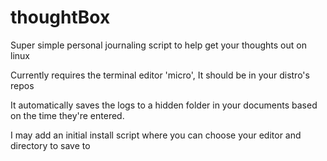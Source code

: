 # thoughtBox
Super simple personal journaling script to help get your thoughts out on linux

Currently requires the terminal editor 'micro', It should be in your distro's repos

It automatically saves the logs to a hidden folder in your documents based on the time they're entered.

I may add an initial install script where you can choose your editor and directory to save to
